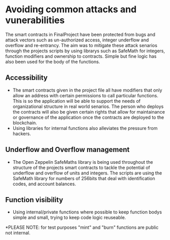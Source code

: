 # Avoiding common attacks and vunerabilities 

The smart contracts in FinalProject have been protected from bugs and attack vectors such as un-authorized access, integer underflow and overflow and re-entrancy. The aim was to mitigate these attack senarios through the projects scripts by using librarys such as SafeMath for integers, function modifiers and ownership to contracts. Simple but fine logic has also been used for the body of the functions. 

## Accessibility

 * The smart contracts given in the project file all have modifiers that only allow an address with certain permissions to call particular functions. This is so the application will be able to support the needs of organizational structure in real world senarios. The person who deploys the contracts will also be given certain rights that allow for maintainance or governance of the application once the contracts are deployed to the blockchain. 
 * Using libraries for internal functions also alleviates the pressure from hackers.
 
 ## Underflow and Overflow management
 
 * The Open Zeppelin SafeMaths library is being used throughout the structure of the projects smart contracts to tackle the potential of underflow and overflow of units and integers. The scripts are using the SafeMath library for numbers of 256bits that deal with identification codes, and account balances. 
 
 ## Function visibility 
 
 * Using internal/private functions where possible to keep function bodys simple and small, trying to keep code logic reuseable.
 
 *PLEASE NOTE: for test purposes "mint" and "burn" functions are public not internal. 
 
 
 
 
